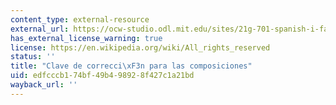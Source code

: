 ```yaml
---
content_type: external-resource
external_url: https://ocw-studio.odl.mit.edu/sites/21g-701-spanish-i-fall-2003/type/page/edit/c40a25b0-ec79-84a4-b582-8bc6544c6c93/#d
has_external_license_warning: true
license: https://en.wikipedia.org/wiki/All_rights_reserved
status: ''
title: "Clave de correcci\xF3n para las composiciones"
uid: edfcccb1-74bf-49b4-9892-8f427c1a21bd
wayback_url: ''
---
```

